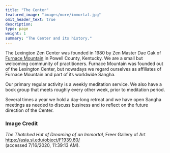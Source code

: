 ```yaml
---
title: "The Center"
featured_image: "images/more/immortal.jpg"
omit_header_text: true
description:
type: page
weight: 1
summary: "The Center and its history."
---
```


The Lexington Zen Center was founded in 1980 by Zen Master Dae Gak of <a href="http://www.furnacemountainzen.org/" target="_blamk">Furnace Mountain</a> in Powell County, Kentucky.  We are a small but welcoming community of practitioners.  Furnace Mountain was founded out of the Lexington Center, but nowadays we regard ourselves as affiliates of Furnace Mountain and part of its worldwide Sangha.

Our primary regular activity is a weekly meditation service.  We also have a book group that meets roughly every other week, prior to meditation period.
  
Several times a year we hold a day-long retreat and we have open Sangha meetings as needed to discuss business and to reflect on the future direction of the Center.

### Image Credit

_The Thatched Hut of Dreaming of an Immortal_, Freer Gallery of Art<br>
<a href="https://asia.si.edu/object/F1939.60/" target="_blank">https://asia.si.edu/object/F1939.60/</a><br>
(accessed 7/16/2020, 11:39:13 AM).

